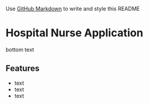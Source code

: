 Use [GitHub Markdown]([https://pages.github.com/](https://docs.github.com/es/get-started/writing-on-github/getting-started-with-writing-and-formatting-on-github/basic-writing-and-formatting-syntax#lists)) to write and style this README 
# Hospital Nurse Application
bottom text
## Features
- text
- text
- text
